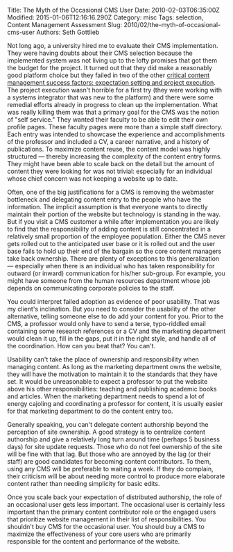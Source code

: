 Title: The Myth of the Occasional CMS User
Date: 2010-02-03T06:35:00Z
Modified: 2015-01-06T12:16:16.290Z
Category: misc
Tags: selection, Content Management Assessment
Slug: 2010/02/the-myth-of-occasional-cms-user
Authors: Seth Gottlieb

Not long ago, a university hired me to evaluate their CMS implementation.  They were having doubts about their CMS selection because the implemented system was not living up to the lofty promises that got them the budget for the project.  It turned out that they did make a reasonably good platform choice but they failed in two of the other [critical content management success factors: expectation setting and project execution](http://www.contenthere.net/2009/08/dimensions-of-success-or-ways-to-fail.html).  The project execution wasn't horrible for a first try (they were working with a systems integrator that was new to the platform) and there were some remedial efforts already in progress to clean up the implementation.  What was really killing them was that a primary goal for the CMS was the notion of "self service."  They wanted their faculty to be able to edit their own profile pages.  These faculty pages were more than a simple staff directory.  Each entry was intended to showcase the experience and accomplishments of the professor and included a CV, a career narrative, and a history of publications.  To maximize content reuse, the content model was highly structured — thereby increasing the complexity of the content entry forms.  They might have been able to scale back on the detail but the amount of content they were looking for was not trivial: especially for an individual whose chief concern was not keeping a website up to date.  
  
Often, one of the big justifications for a CMS is removing the webmaster bottleneck and delegating content entry to the people who have the information.  The implicit assumption is that everyone wants to directly maintain their portion of the website but technology is standing in the way.  But if you visit a CMS customer a while after implementation you are likely to find that the responsibility of adding content is still concentrated in a relatively small proportion of the employee population.  Either the CMS never gets rolled out to the anticipated user base or it is rolled out and the user base fails to hold up their end of the bargain so the core content managers take back ownership.  There are plenty of exceptions to this generalization — especially when there is an individual who has taken responsibility for outward (or inward) communication for his/her sub-group.  For example, you might have someone from the human resources department whose job depends on communicating corporate policies to the staff.  
  
You could interpret failed adoption as evidence of poor usability.  That was my client's inclination.  But you need to consider the usability of the other alternative, telling someone else to do add your content for you.  Prior to the CMS, a professor would only have to send a terse, typo-riddled email containing some research references or a CV and the marketing department would clean it up, fill in the gaps, put it in the right style, and handle all of the coordination.  How can you beat that?  You can't.  
  
Usability can't take the place of ownership and responsibility when managing content.  As long as the marketing department owns the website, they will have the motivation to maintain it to the standards that they have set. It would be unreasonable to expect a professor to put the website above his other responsibilities: teaching and publishing academic books and articles.    When the marketing department needs to spend a lot of energy cajoling and coordinating a professor for content, it is usually easier for that marketing department to do the content entry too.  
  
Generally speaking, you can't delegate content authorship beyond the perception of site ownership.  A good strategy is to centralize content authorship and give a relatively long turn around time (perhaps 5 business days) for site update requests.  Those who do not feel ownership of the site will be fine with that lag.  But those who are annoyed by the lag (or their staff) are good candidates for becoming content contributors.  To them, using any CMS will be preferable to waiting a week.  If they do complain, their criticism will be about needing more control to produce more elaborate content rather than needing simplicity for basic edits.  
  
Once you scale back your expectation of distributed authorship, the role of an occasional user gets less important.  The occasional user is certainly less important than the primary content contributor role or the engaged users that prioritize website management in their list of responsibilities.  You shouldn't buy CMS for the occasional user.  You should buy a CMS to maximize the effectiveness of your core users who are primarily responsible for the content and performance of the website.
